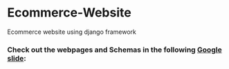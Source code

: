 # Ecommerce-Website
Ecommerce website using django framework
### Check out the webpages and Schemas in the following [Google slide](https://docs.google.com/presentation/d/1ktCmDLH19iW3o14d6NCb_jU1yODyzH51ignWB40Q974/edit?usp=sharing):
    
